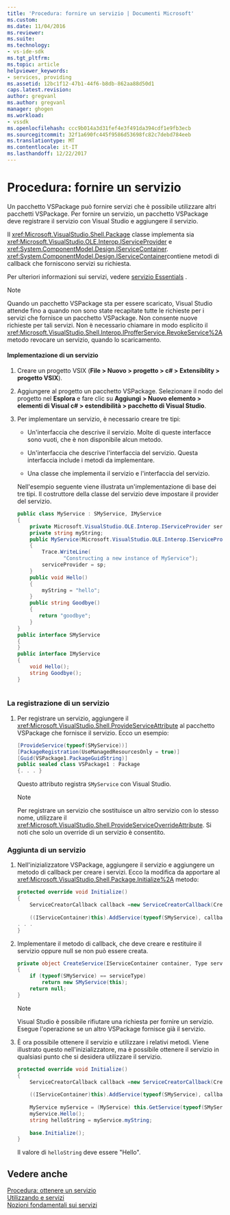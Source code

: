 ```yaml
---
title: 'Procedura: fornire un servizio | Documenti Microsoft'
ms.custom: 
ms.date: 11/04/2016
ms.reviewer: 
ms.suite: 
ms.technology:
- vs-ide-sdk
ms.tgt_pltfrm: 
ms.topic: article
helpviewer_keywords:
- services, providing
ms.assetid: 12bc1f12-47b1-44f6-b8db-862aa88d50d1
caps.latest.revision: 
author: gregvanl
ms.author: gregvanl
manager: ghogen
ms.workload:
- vssdk
ms.openlocfilehash: ccc9b014a3d31fef4e3f491da394cdf1e9fb3ecb
ms.sourcegitcommit: 32f1a690fc445f9586d53698fc82c7debd784eeb
ms.translationtype: MT
ms.contentlocale: it-IT
ms.lasthandoff: 12/22/2017
---
```

# <a name="how-to-provide-a-service"></a>Procedura: fornire un servizio
Un pacchetto VSPackage può fornire servizi che è possibile utilizzare altri pacchetti VSPackage. Per fornire un servizio, un pacchetto VSPackage deve registrare il servizio con Visual Studio e aggiungere il servizio.  
  
 Il <xref:Microsoft.VisualStudio.Shell.Package> classe implementa sia <xref:Microsoft.VisualStudio.OLE.Interop.IServiceProvider> e <xref:System.ComponentModel.Design.IServiceContainer>. <xref:System.ComponentModel.Design.IServiceContainer>contiene metodi di callback che forniscono servizi su richiesta.  
  
 Per ulteriori informazioni sui servizi, vedere [servizio Essentials](../extensibility/internals/service-essentials.md) .  
  
> [!NOTE]
>  Quando un pacchetto VSPackage sta per essere scaricato, Visual Studio attende fino a quando non sono state recapitate tutte le richieste per i servizi che fornisce un pacchetto VSPackage. Non consente nuove richieste per tali servizi. Non è necessario chiamare in modo esplicito il <xref:Microsoft.VisualStudio.Shell.Interop.IProfferService.RevokeService%2A> metodo revocare un servizio, quando lo scaricamento.  
  
#### <a name="implementing-a-service"></a>Implementazione di un servizio  
  
1.  Creare un progetto VSIX (**File > Nuovo > progetto > c# > Extensiblity > progetto VSIX**).  
  
2.  Aggiungere al progetto un pacchetto VSPackage. Selezionare il nodo del progetto nel **Esplora** e fare clic su **Aggiungi > Nuovo elemento > elementi di Visual c# > estendibilità > pacchetto di Visual Studio**.  
  
3.  Per implementare un servizio, è necessario creare tre tipi:  
  
    -   Un'interfaccia che descrive il servizio. Molte di queste interfacce sono vuoti, che è non disponibile alcun metodo.  
  
    -   Un'interfaccia che descrive l'interfaccia del servizio. Questa interfaccia include i metodi da implementare.  
  
    -   Una classe che implementa il servizio e l'interfaccia del servizio.  
  
     Nell'esempio seguente viene illustrata un'implementazione di base dei tre tipi. Il costruttore della classe del servizio deve impostare il provider del servizio.  
  
    ```csharp  
    public class MyService : SMyService, IMyService  
    {  
        private Microsoft.VisualStudio.OLE.Interop.IServiceProvider serviceProvider;  
        private string myString;  
        public MyService(Microsoft.VisualStudio.OLE.Interop.IServiceProvider sp)  
        {  
            Trace.WriteLine(  
                   "Constructing a new instance of MyService");  
            serviceProvider = sp;  
        }  
        public void Hello()  
        {  
            myString = "hello";  
        }  
        public string Goodbye()  
        {  
           return "goodbye";  
        }  
    }  
    public interface SMyService  
    {  
    }  
    public interface IMyService  
    {  
        void Hello();  
        string Goodbye();  
    }  
  
    ```  
  
### <a name="registering-a-service"></a>La registrazione di un servizio  
  
1.  Per registrare un servizio, aggiungere il <xref:Microsoft.VisualStudio.Shell.ProvideServiceAttribute> al pacchetto VSPackage che fornisce il servizio. Ecco un esempio:  
  
    ```csharp  
    [ProvideService(typeof(SMyService))]  
    [PackageRegistration(UseManagedResourcesOnly = true)]  
    [Guid(VSPackage1.PackageGuidString)]  
    public sealed class VSPackage1 : Package  
    {. . . }  
    ```  
  
     Questo attributo registra `SMyService` con Visual Studio.  
  
    > [!NOTE]
    >  Per registrare un servizio che sostituisce un altro servizio con lo stesso nome, utilizzare il <xref:Microsoft.VisualStudio.Shell.ProvideServiceOverrideAttribute>. Si noti che solo un override di un servizio è consentito.  
  
### <a name="adding-a-service"></a>Aggiunta di un servizio  
  
1.  Nell'inizializzatore VSPackage, aggiungere il servizio e aggiungere un metodo di callback per creare i servizi. Ecco la modifica da apportare al <xref:Microsoft.VisualStudio.Shell.Package.Initialize%2A> metodo:  
  
    ```csharp  
    protected override void Initialize()  
    {  
        ServiceCreatorCallback callback =new ServiceCreatorCallback(CreateService);  
  
        ((IServiceContainer)this).AddService(typeof(SMyService), callback);  
    . . .  
    }  
    ```  
  
2.  Implementare il metodo di callback, che deve creare e restituire il servizio oppure null se non può essere creata.  
  
    ```csharp  
    private object CreateService(IServiceContainer container, Type serviceType)  
    {  
        if (typeof(SMyService) == serviceType)  
            return new SMyService(this);  
        return null;  
    }  
    ```  
  
    > [!NOTE]
    >  Visual Studio è possibile rifiutare una richiesta per fornire un servizio. Esegue l'operazione se un altro VSPackage fornisce già il servizio.  
  
3.  È ora possibile ottenere il servizio e utilizzare i relativi metodi. Viene illustrato questo nell'inizializzatore, ma è possibile ottenere il servizio in qualsiasi punto che si desidera utilizzare il servizio.  
  
    ```csharp  
    protected override void Initialize()  
    {  
        ServiceCreatorCallback callback =new ServiceCreatorCallback(CreateService);  
  
        ((IServiceContainer)this).AddService(typeof(SMyService), callback);  
  
        MyService myService = (MyService) this.GetService(typeof(SMyService));  
        myService.Hello();  
        string helloString = myService.myString;  
  
        base.Initialize();  
    }  
    ```  
  
     Il valore di `helloString` deve essere "Hello".  
  
## <a name="see-also"></a>Vedere anche  
 [Procedura: ottenere un servizio](../extensibility/how-to-get-a-service.md)   
 [Utilizzando e servizi](../extensibility/using-and-providing-services.md)   
 [Nozioni fondamentali sui servizi](../extensibility/internals/service-essentials.md)
